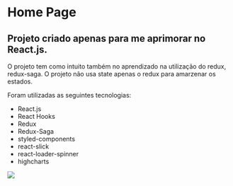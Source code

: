 # Home Page

## Projeto criado apenas para me aprimorar no React.js.
 
O projeto tem como intuito também no aprendizado na utilização do redux, redux-saga. 
O projeto não usa state apenas o redux para amarzenar os estados.

Foram utilizadas as seguintes tecnologias:
 - React.js
 - React Hooks
 - Redux
 - Redux-Saga
 - styled-components
 - react-slick
 - react-loader-spinner
 - highcharts

![](https://github.com/EvertonMirand/homepage/blob/master/homepage.gif)
